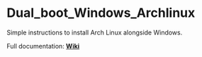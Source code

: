 # Dual_boot_Windows_Archlinux
Simple instructions to install Arch Linux alongside Windows.

Full documentation: [**Wiki**](https://wiki.archlinux.org/index.php/Installation_guide)
